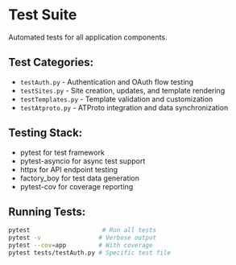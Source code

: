 # Test Suite

Automated tests for all application components.

## Test Categories:
- `testAuth.py` - Authentication and OAuth flow testing
- `testSites.py` - Site creation, updates, and template rendering
- `testTemplates.py` - Template validation and customization
- `testAtproto.py` - ATProto integration and data synchronization

## Testing Stack:
- pytest for test framework
- pytest-asyncio for async test support
- httpx for API endpoint testing
- factory_boy for test data generation
- pytest-cov for coverage reporting

## Running Tests:
```bash
pytest                    # Run all tests
pytest -v                # Verbose output
pytest --cov=app         # With coverage
pytest tests/testAuth.py # Specific test file
```